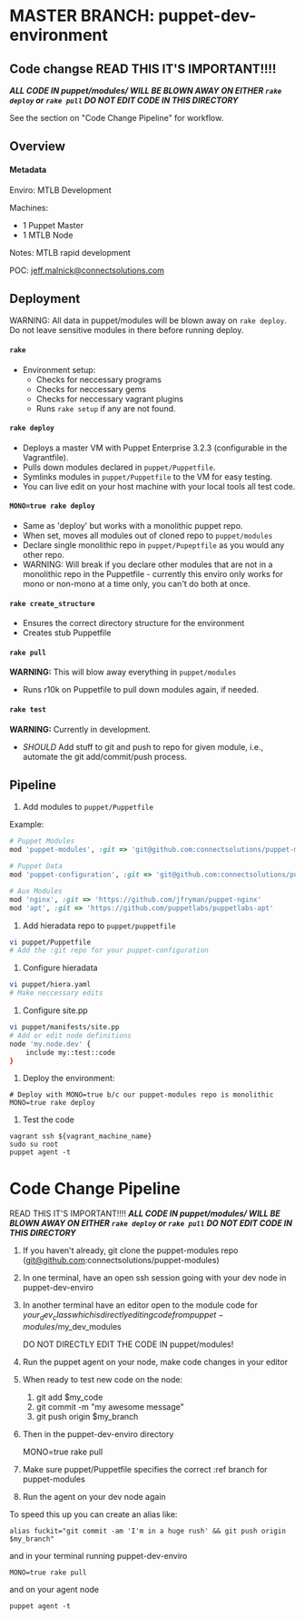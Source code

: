 MASTER BRANCH: puppet-dev-environment
======================
## Code changse READ THIS IT'S IMPORTANT!!!!
***ALL CODE IN puppet/modules/ WILL BE BLOWN AWAY ON EITHER ```rake deploy``` or ```rake pull``` DO NOT EDIT CODE IN THIS DIRECTORY***

See the section on "Code Change Pipeline" for workflow.

## Overview
#### Metadata
Enviro: MTLB Development

Machines:

* 1 Puppet Master
* 1 MTLB Node

Notes: MTLB rapid development 

POC: jeff.malnick@connectsolutions.com

## Deployment
WARNING: All data in puppet/modules will be blown away on ```rake deploy```. Do not leave sensitive modules in there before running deploy.

#### ```rake```

* Environment setup:
	* Checks for neccessary programs
	* Checks for neccessary gems
	* Checks for neccessary vagrant plugins
	* Runs ```rake setup``` if any are not found. 

#### ```rake deploy```

* Deploys a master VM with Puppet Enterprise 3.2.3 (configurable in the Vagrantfile).
* Pulls down modules declared in ```puppet/Puppetfile```.
* Symlinks modules in ```puppet/Puppetfile``` to the VM for easy testing.
* You can live edit on your host machine with your local tools all test code.

#### ```MONO=true rake deploy```

* Same as 'deploy' but works with a monolithic puppet repo.
* When set, moves all modules out of cloned repo to ```puppet/modules```
* Declare single monolithic repo in ```puppet/Pupeptfile``` as you would any other repo.
* WARNING: Will break if you declare other modules that are not in a monolithic repo in the Puppetfile - currently this enviro only works for mono or non-mono at a time only, you can't do both at once.

#### ```rake create_structure```

* Ensures the correct directory structure for the environment
* Creates stub Puppetfile

#### ```rake pull```

**WARNING:** This will blow away everything in ```puppet/modules```
* Runs r10k on Puppetfile to pull down modules again, if needed.

#### ```rake test```

**WARNING:** Currently in development. 
* *SHOULD* Add stuff to git and push to repo for given module, i.e., automate the git add/commit/push process.

## Pipeline

1. Add modules to ```puppet/Puppetfile```

Example: 

```ruby
# Puppet Modules
mod 'puppet-modules', :git => 'git@github.com:connectsolutions/puppet-modules', :ref => ${some_branch}

# Puppet Data
mod 'puppet-configuration', :git => 'git@github.com:connectsolutions/puppet-configuration'

# Aux Modules
mod 'nginx', :git => 'https://github.com/jfryman/puppet-nginx'
mod 'apt', :git => 'https://github.com/puppetlabs/puppetlabs-apt'
```

1. Add hieradata repo to ```puppet/puppetfile```

```bash
vi puppet/Puppetfile
# Add the :git repo for your puppet-configuration
```

1. Configure hieradata

```bash
vi puppet/hiera.yaml
# Make neccessary edits
```

1. Configure site.pp

```bash
vi puppet/manifests/site.pp
# Add or edit node definitions
node 'my.node.dev' {
	include my::test::code
}
```

1. Deploy the environment:

```
# Deploy with MONO=true b/c our puppet-modules repo is monolithic
MONO=true rake deploy
```

1. Test the code

```
vagrant ssh ${vagrant_machine_name}
sudo su root
puppet agent -t
```

# Code Change Pipeline
READ THIS IT'S IMPORTANT!!!!
***ALL CODE IN puppet/modules/ WILL BE BLOWN AWAY ON EITHER ```rake deploy``` or ```rake pull``` DO NOT EDIT CODE IN THIS DIRECTORY***

1. If you haven't already, git clone the puppet-modules repo (git@github.com:connectsolutions/puppet-modules)
1. In one terminal, have an open ssh session going with your dev node in puppet-dev-enviro
1. In another terminal have an editor open to the module code for $your_dev_class which is directly editing code from puppet-modules/$my_dev_modules

	DO NOT DIRECTLY EDIT THE CODE IN puppet/modules!

1. Run the puppet agent on your node, make code changes in your editor
1. When ready to test new code on the node:
	1. git add $my_code
	1. git commit -m "my awesome message"
	1. git push origin $my_branch
1. Then in the puppet-dev-enviro directory
	
	MONO=true rake pull

1. Make sure puppet/Puppetfile specifies the correct :ref branch for puppet-modules
1. Run the agent on your dev node again

To speed this up you can create an alias like:

```
alias fuckit="git commit -am 'I'm in a huge rush' && git push origin $my_branch"
```

and in your terminal running puppet-dev-enviro

```
MONO=true rake pull
```

and on your agent node

```
puppet agent -t
```

